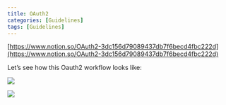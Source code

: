```yaml
---
title: OAuth2
categories: [Guidelines]
tags: [Guidelines]
---
```


[https://www.notion.so/OAuth2-3dc156d79089437db7f6becd4fbc222d](https://www.notion.so/OAuth2-3dc156d79089437db7f6becd4fbc222d)


Let’s see how this Oauth2 workflow looks like:


![](https://prod-files-secure.s3.us-west-2.amazonaws.com/9960fb2a-b75e-4bea-a8f9-b00925db1215/3bce41e0-99e8-4ebd-9701-e2bc9cbb79a2/Untitled.png?X-Amz-Algorithm=AWS4-HMAC-SHA256&X-Amz-Content-Sha256=UNSIGNED-PAYLOAD&X-Amz-Credential=ASIAZI2LB4663T6KS5OH%2F20250618%2Fus-west-2%2Fs3%2Faws4_request&X-Amz-Date=20250618T202725Z&X-Amz-Expires=3600&X-Amz-Security-Token=IQoJb3JpZ2luX2VjEKr%2F%2F%2F%2F%2F%2F%2F%2F%2F%2FwEaCXVzLXdlc3QtMiJHMEUCIG6jDLIUp4t%2FQaSsidk5hTJ6BNRlNOEWRZHI1FfpHCLtAiEAv9wBV4v6TGBVPOkTNpCtB0CAqcEnwo18VQXtY8qy%2FRgqiAQIk%2F%2F%2F%2F%2F%2F%2F%2F%2F%2F%2FARAAGgw2Mzc0MjMxODM4MDUiDLg7%2Fcr5xA7teI%2BbVCrcAxTzCcoWDtQKc14HuwJZ%2FhxMLN7le1h83N5iiyiBoL%2FNhKdm8U8%2BtYaqugLAfLJ6g8rbne9h2wX%2Bc8Wa3FfFBPk6Og8G0DJGvHZ7T1Sqr4iEJQPVTZNopsDKQo0a33paZ4UHxTARGeJMVMGx0hrTxo64VvhlziTY%2Bs1Xjj4e7lBdoFY0dWy%2FDMeCSz2mL%2Bz0A6ztEBe5lmsp%2BQshBG6up4l0ZaLTecM9GjXX1%2FjpzNea8rH%2FFev%2BTd0PGJ8IFdX6KqaM0HGV9rFd6L%2Fnf3r8sVxBJPOQy7IOpydenz7tD34VhNafkG5yGQdk0Zv4GWY3vv6Wy%2FcB%2BTvR%2FP1U7uOQq5va%2B7PBvViA%2BrRD0fVHTdHnFgjyixKX2fPbJPDbS2Z1cc%2BtYbdmQX%2BqMn0rR48jx9fSTfc2AJiX2n671aKUqjb42cvzifKdU4wrIinQP3FdKPOz5TSXM4JbBuzELb8r4uuF4Po6IaJfgze0Siohs7FSKSOyJJTP4uvSAgIvEB4ckQiHe7Ps548tqGJcYThTfvdeNjmMCK9oaIYjijO%2BhtYLFHU5HsdxV2cjA6IL1r8qkfVvs%2FbzXljXI3v00NccErOK0j8KkF4JKDXIhpsQfu2buAZJ6of4ctpefkHMMNf7y8IGOqUBsF%2Fj6RFjXLlAUYuwHSunyR5gpXQ5CtVMLommq%2BQyEXS7S0qjM1VBuDIyMUocB8JpTP7%2BJGtHU4Gmr04oZbz5VJVQ6gh5PPVHhpFHSSDDE%2BQXRtd%2BWbUESg4qUoqvehbKgigfKSLG7WTUqZPKaK6pnAY17aXRA%2BTGi3vNbkZTPELSrnCFXXRv0uUz1qDjAk8Rn3pi5zmUvMN0koCQ2kVPhs2UX0UU&X-Amz-Signature=42bae383386499a7764232ee42af6a5959b896742400818c798f0a46e69de243&X-Amz-SignedHeaders=host&x-amz-checksum-mode=ENABLED&x-id=GetObject)


![](https://prod-files-secure.s3.us-west-2.amazonaws.com/9960fb2a-b75e-4bea-a8f9-b00925db1215/27d32b66-de43-41de-80f7-7edb81d1190f/Untitled.png?X-Amz-Algorithm=AWS4-HMAC-SHA256&X-Amz-Content-Sha256=UNSIGNED-PAYLOAD&X-Amz-Credential=ASIAZI2LB4663T6KS5OH%2F20250618%2Fus-west-2%2Fs3%2Faws4_request&X-Amz-Date=20250618T202725Z&X-Amz-Expires=3600&X-Amz-Security-Token=IQoJb3JpZ2luX2VjEKr%2F%2F%2F%2F%2F%2F%2F%2F%2F%2FwEaCXVzLXdlc3QtMiJHMEUCIG6jDLIUp4t%2FQaSsidk5hTJ6BNRlNOEWRZHI1FfpHCLtAiEAv9wBV4v6TGBVPOkTNpCtB0CAqcEnwo18VQXtY8qy%2FRgqiAQIk%2F%2F%2F%2F%2F%2F%2F%2F%2F%2F%2FARAAGgw2Mzc0MjMxODM4MDUiDLg7%2Fcr5xA7teI%2BbVCrcAxTzCcoWDtQKc14HuwJZ%2FhxMLN7le1h83N5iiyiBoL%2FNhKdm8U8%2BtYaqugLAfLJ6g8rbne9h2wX%2Bc8Wa3FfFBPk6Og8G0DJGvHZ7T1Sqr4iEJQPVTZNopsDKQo0a33paZ4UHxTARGeJMVMGx0hrTxo64VvhlziTY%2Bs1Xjj4e7lBdoFY0dWy%2FDMeCSz2mL%2Bz0A6ztEBe5lmsp%2BQshBG6up4l0ZaLTecM9GjXX1%2FjpzNea8rH%2FFev%2BTd0PGJ8IFdX6KqaM0HGV9rFd6L%2Fnf3r8sVxBJPOQy7IOpydenz7tD34VhNafkG5yGQdk0Zv4GWY3vv6Wy%2FcB%2BTvR%2FP1U7uOQq5va%2B7PBvViA%2BrRD0fVHTdHnFgjyixKX2fPbJPDbS2Z1cc%2BtYbdmQX%2BqMn0rR48jx9fSTfc2AJiX2n671aKUqjb42cvzifKdU4wrIinQP3FdKPOz5TSXM4JbBuzELb8r4uuF4Po6IaJfgze0Siohs7FSKSOyJJTP4uvSAgIvEB4ckQiHe7Ps548tqGJcYThTfvdeNjmMCK9oaIYjijO%2BhtYLFHU5HsdxV2cjA6IL1r8qkfVvs%2FbzXljXI3v00NccErOK0j8KkF4JKDXIhpsQfu2buAZJ6of4ctpefkHMMNf7y8IGOqUBsF%2Fj6RFjXLlAUYuwHSunyR5gpXQ5CtVMLommq%2BQyEXS7S0qjM1VBuDIyMUocB8JpTP7%2BJGtHU4Gmr04oZbz5VJVQ6gh5PPVHhpFHSSDDE%2BQXRtd%2BWbUESg4qUoqvehbKgigfKSLG7WTUqZPKaK6pnAY17aXRA%2BTGi3vNbkZTPELSrnCFXXRv0uUz1qDjAk8Rn3pi5zmUvMN0koCQ2kVPhs2UX0UU&X-Amz-Signature=702c73ac169d48a329a201fb2c8d86160407098a18c7f6127e3e49e9f7dea81f&X-Amz-SignedHeaders=host&x-amz-checksum-mode=ENABLED&x-id=GetObject)

